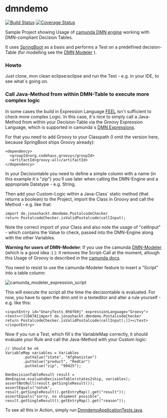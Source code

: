 # dmndemo
[![Build Status](https://travis-ci.org/jonashackt/dmndemo.svg?branch=master)](https://travis-ci.org/jonashackt/dmndemo)
[![Coverage Status](https://coveralls.io/repos/jonashackt/dmndemo/badge.svg)](https://coveralls.io/r/jonashackt/dmndemo)

Sample Project showing Usage of [camunda DMN engine] working with DMN-compliant Decision Tables.

It uses [SpringBoot](http://projects.spring.io/spring-boot/) as a basis and performs a Test on a predefined decision-Table (for modelling see the [DMN Modeler](https://camunda.org/dmn/tool/) ).

### Howto

Just clone, mvn clean eclipse:eclipse and run the Test - e.g. in your IDE, to see what´s going on.

### Call Java-Method from within DMN-Table to execute more complex logic

In some cases the build in Expression Language [FEEL](https://camunda.org/dmn/tutorial/#feel) isn´t sufficient to check more complex Logic. In this case, it´s nice to simply call a Java-Method from within your Decision-Table via the Groovy Expression Language, which is supported in camunda´s [DMN Expressions](https://docs.camunda.org/manual/7.4/user-guide/dmn-engine/expressions-and-scripts/).

For that you need to add Groovy to your Classpath (I omit the version here, because SpringBoot ships Groovy already):
```
<dependency>
  <groupId>org.codehaus.groovy</groupId>
  <artifactId>groovy-all</artifactId>
</dependency>
```

In your Decisiontable you need to define a simple column with a name (in this example it´s "zip") you´ll use later when calling the DMN-Engine and a appropriate Datatype - e.g. String.

Then add your Custom-Logic within a Java-Class´ static method (that returns a boolean) to the Project,
import the Class in Groovy and call the Method - e.g. like that:
```
import de.jonashackt.dmndemo.PostalcodeChecker
return PostalcodeChecker.isValidPostalcode(cellInput);
```

Note the correct import of your Class and also note the usage of "cellInput" - which contains the Value to check, passed into the DMN-Engine along with the other Variables. 

**Warning for users of DMN-Modeler**: If you use the camunda [DMN-Modeler](https://camunda.org/dmn/tool/) (which is a good idea :) ): it removes the Script-Call at the moment, altough this Usage of Groovy is described in the [camunda docs](https://docs.camunda.org/manual/7.4/user-guide/dmn-engine/expressions-and-scripts/).

You need to resist to use the camunda-Modeler feature to insert a "Script" into a table column:

![camunda_modeler_expression_script](https://github.com/jonashackt/dmndemo/blob/master/camunda_modeler_expression_script_screenshot.jpg)

This will execute the script all the time the decisiontable is evaluated. For now, you have to open the dmn.xml in a texteditor and alter a rule yourself - e.g. like this:

```
<inputEntry id="UnaryTests_0h6fb9j" expressionLanguage="Groovy">        <text><![CDATA[import de.jonashackt.dmndemo.PostalcodeChecker
return PostalcodeChecker.isValidPostalcode(cellInput);]]></text>
</inputEntry>
```

Now if you run a Test, which fill´s the VariableMap correctly, it should evaluate your Rule and call the Java-Method with your Custom logic:

```
// Should be ok
VariableMap variables = Variables
        .putValue("state", "Afghanistan")
        .putValue("product", "RedCar")
        .putValue("zip", "99425");

DmnDecisionTableResult result = dmnEngine.evaluateDecisionTable(states2ship, variables);
assertNotNull(result.getSingleResult());
assertEquals("notok", result.getSingleResult().getEntryMap().get("result"));
assertEquals("sorry, no shipment possible", result.getSingleResult().getEntryMap().get("reason"));
```

To see all this in Action, simply run [DmndemoApplicationTests.java](https://github.com/jonashackt/dmndemo/blob/master/src/test/java/de/jonashackt/dmndemo/DmndemoApplicationTests.java).

[camunda DMN engine]:https://github.com/camunda/camunda-engine-dmn